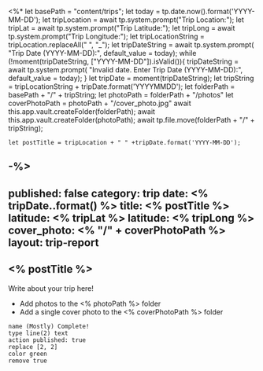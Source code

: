 <%* 
	let basePath = "content/trips";
	let today = tp.date.now().format('YYYY-MM-DD');
	let tripLocation = await tp.system.prompt("Trip Location:");
	let tripLat = await tp.system.prompt("Trip Latitude:");
	let tripLong = await tp.system.prompt("Trip Longitude:");
	let tripLocationString = tripLocation.replaceAll(" ", "_");
	let tripDateString = await tp.system.prompt(
		"Trip Date (YYYY-MM-DD):", 
		default_value = today);
	while (!moment(tripDateString, ["YYYY-MM-DD"]).isValid()){
		tripDateString = await tp.system.prompt(
			"Invalid date. Enter Trip Date (YYYY-MM-DD):", 
			default_value = today);
	}
	let tripDate = moment(tripDateString);
	let tripString = tripLocationString + tripDate.format('YYYYMMDD');
	let folderPath = basePath + "/" + tripString;
	let photoPath = folderPath + "/photos"
	let coverPhotoPath = photoPath + "/cover_photo.jpg"
	await this.app.vault.createFolder(folderPath);
	await this.app.vault.createFolder(photoPath);
	await tp.file.move(folderPath + "/" + tripString);

	let postTitle = tripLocation + " " +tripDate.format('YYYY-MM-DD');

-%>
---
published: false
category: trip
date: <% tripDate..format() %>
title: <% postTitle %>
latitude: <% tripLat %>
latitude: <% tripLong %>
cover_photo: <% "/" + coverPhotoPath %>
layout: trip-report
---


## <% postTitle %>

Write about your trip here!

* Add photos to the <% photoPath %> folder
* Add a single cover photo to the <% coverPhotoPath %> folder

```button
name (Mostly) Complete!
type line(2) text
action published: true
replace [2, 2]
color green
remove true
```

